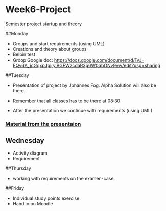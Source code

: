 # Week6-Project
Semester project startup and theory

##Monday
* Groups and start requirements (using UML)
* Creations and theory about groups
* Belbin test
* Groop Google doc: https://docs.google.com/document/d/1VJ-EQv6A_jcGqxpJgjryiBGFWzcdaR3g6W0qbONv9vw/edit?usp=sharing 

##Tuesday
* Presentation of project by Johannes Fog. Alpha Solution will also be there.
* Remember that all classes has to be there at 08:30

* After the presentation we continue with requirements (using UML)

### [Material from the presentaion](CompanyPresentation/PresentationDay.md)

## Wednesday
* Activity diagram
* Requirement

##Thursday
* working with requirements on the examen-case.

##Friday
* Individual study points exercise.
* Hand in on Moodle
